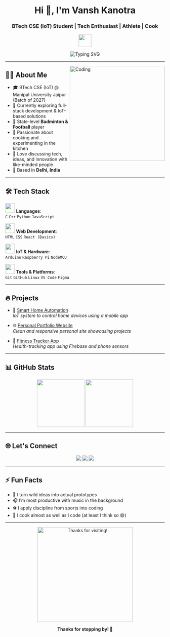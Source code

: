 <h1 align="center">Hi 👋, I'm Vansh Kanotra</h1>
<h3 align="center">BTech CSE (IoT) Student | Tech Enthusiast | Athlete | Cook</h3>

<p align="center">
  <img src="https://media.giphy.com/media/hvRJCLFzcasrR4ia7z/giphy.gif" width="40"/>
</p>

<p align="center">
  <img src="https://readme-typing-svg.demolab.com?font=Fira+Code&duration=2000&pause=1000&center=true&vCenter=true&multiline=true&width=500&lines=Welcome+to+my+GitHub!;I'm+learning+by+building.;Let's+connect+and+create+something+awesome!+🚀" alt="Typing SVG" />
</p>

---

<img align="right" alt="Coding" width="300" src="https://media.giphy.com/media/qgQUggAC3Pfv687qPC/giphy.gif" />

## 👨‍💻 About Me

- 🎓 BTech CSE (IoT) @ Manipal University Jaipur (Batch of 2027)
- 🌱 Currently exploring full-stack development & IoT-based solutions
- 🏸 State-level **Badminton & Football** player
- 🍳 Passionate about cooking and experimenting in the kitchen
- 💬 Love discussing tech, ideas, and innovation with like-minded people
- 📍 Based in **Delhi, India**

---

## 🛠️ Tech Stack

<img src="https://media.giphy.com/media/juua9i2c2fA0AIp2iq/giphy.gif" width="30"/> **Languages**:  
`C` `C++` `Python` `JavaScript`

<img src="https://media.giphy.com/media/fsEaZldNC8A1PJ3mwp/giphy.gif" width="30"/> **Web Development**:  
`HTML` `CSS` `React (Basics)`

<img src="https://media.giphy.com/media/3o7abB06u9bNzA8lu8/giphy.gif" width="30"/> **IoT & Hardware**:  
`Arduino` `Raspberry Pi` `NodeMCU`

<img src="https://media.giphy.com/media/kH1DBkPNyZPOk0BxrM/giphy.gif" width="30"/> **Tools & Platforms**:  
`Git` `GitHub` `Linux` `VS Code` `Figma`

---

## 🔥 Projects

- 🚪 [Smart Home Automation](https://github.com/vanshkanotra/Smart-Home-Automation)  
  *IoT system to control home devices using a mobile app*

- 🌐 [Personal Portfolio Website](https://github.com/vanshkanotra/portfolio)  
  *Clean and responsive personal site showcasing projects*

- 💪 [Fitness Tracker App](https://github.com/vanshkanotra/Fitness-Tracker)  
  *Health-tracking app using Firebase and phone sensors*

---

## 📊 GitHub Stats

<p align="center">
  <img src="https://github-readme-stats.vercel.app/api?username=vanshkanotra&show_icons=true&theme=tokyonight" height="150px"/>
  <img src="https://github-readme-streak-stats.herokuapp.com/?user=vanshkanotra&theme=tokyonight" height="150px"/>
</p>

---

## 🌐 Let's Connect

<p align="center">
  <a href="https://linkedin.com/in/vanshkanotra" target="_blank">
    <img src="https://img.shields.io/badge/-LinkedIn-blue?style=for-the-badge&logo=Linkedin&logoColor=white"/>
  </a>
  <a href="mailto:vanshkanotra@gmail.com">
    <img src="https://img.shields.io/badge/-Gmail-red?style=for-the-badge&logo=gmail&logoColor=white"/>
  </a>
  <a href="https://instagram.com/vansh.kanotra" target="_blank">
    <img src="https://img.shields.io/badge/-Instagram-E4405F?style=for-the-badge&logo=instagram&logoColor=white"/>
  </a>
</p>

---

## ⚡ Fun Facts

- 🧠 I turn wild ideas into actual prototypes  
- 🎧 I’m most productive with music in the background  
- ⚽ I apply discipline from sports into coding  
- 🍜 I cook almost as well as I code (at least I think so 😄)

---

<p align="center">
  <img src="https://media.giphy.com/media/dxn6fRlTIShoeBr69N/giphy.gif" width="300" alt="Thanks for visiting!" />
</p>

<p align="center"><b>Thanks for stopping by! 🙌</b></p>
